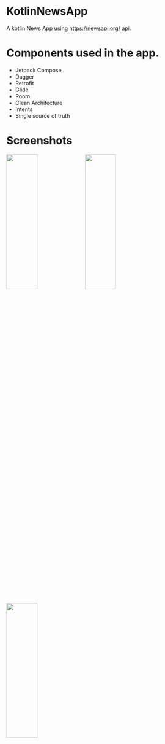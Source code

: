 # KotlinNewsApp

A kotlin News App using https://newsapi.org/ api.

# Components used in the app.

- Jetpack Compose
- Dagger
- Retrofit
- Glide
- Room
- Clean Architecture
- Intents
- Single source of truth
  
# Screenshots
<img src="https://github.com/yigtkaya/KotlinNewsApp/assets/68725704/ab3eadf9-5884-4d6a-8b4a-155823d983f6" width=40% height=30%>  <img src="https://github.com/yigtkaya/KotlinNewsApp/assets/68725704/2d851da8-1086-4340-bbf6-07eef4ded4cd" width=40% height=30%>
<img src="https://github.com/yigtkaya/KotlinNewsApp/assets/68725704/fb5439b9-f25b-4485-94c3-892aba15fe9f" width=40% height=30%>










